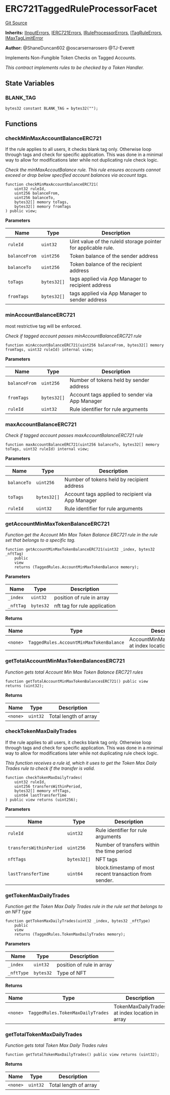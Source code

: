 # ERC721TaggedRuleProcessorFacet
[Git Source](https://github.com/thrackle-io/aquifi-rules-v1/blob/268b521956cf89a918ed12522e8182d2df0cd3b2/src/protocol/economic/ruleProcessor/ERC721TaggedRuleProcessorFacet.sol)

**Inherits:**
[IInputErrors](/src/common/IErrors.sol/interface.IInputErrors.md), [IERC721Errors](/src/common/IErrors.sol/interface.IERC721Errors.md), [IRuleProcessorErrors](/src/common/IErrors.sol/interface.IRuleProcessorErrors.md), [ITagRuleErrors](/src/common/IErrors.sol/interface.ITagRuleErrors.md), [IMaxTagLimitError](/src/common/IErrors.sol/interface.IMaxTagLimitError.md)

**Author:**
@ShaneDuncan602 @oscarsernarosero @TJ-Everett

Implements Non-Fungible Token Checks on Tagged Accounts.

*This contract implements rules to be checked by a Token Handler.*


## State Variables
### BLANK_TAG

```solidity
bytes32 constant BLANK_TAG = bytes32("");
```


## Functions
### checkMinMaxAccountBalanceERC721

If the rule applies to all users, it checks blank tag only. Otherwise loop through
tags and check for specific application. This was done in a minimal way to allow for
modifications later while not duplicating rule check logic.

*Check the minMaxAccoutBalance rule. This rule ensures accounts cannot exceed or drop below specified account balances via account tags.*


```solidity
function checkMinMaxAccountBalanceERC721(
    uint32 ruleId,
    uint256 balanceFrom,
    uint256 balanceTo,
    bytes32[] memory toTags,
    bytes32[] memory fromTags
) public view;
```
**Parameters**

|Name|Type|Description|
|----|----|-----------|
|`ruleId`|`uint32`|Uint value of the ruleId storage pointer for applicable rule.|
|`balanceFrom`|`uint256`|Token balance of the sender address|
|`balanceTo`|`uint256`|Token balance of the recipient address|
|`toTags`|`bytes32[]`|tags applied via App Manager to recipient address|
|`fromTags`|`bytes32[]`|tags applied via App Manager to sender address|


### minAccountBalanceERC721

most restrictive tag will be enforced.

*Check if tagged account passes minAccountBalanceERC721 rule*


```solidity
function minAccountBalanceERC721(uint256 balanceFrom, bytes32[] memory fromTags, uint32 ruleId) internal view;
```
**Parameters**

|Name|Type|Description|
|----|----|-----------|
|`balanceFrom`|`uint256`|Number of tokens held by sender address|
|`fromTags`|`bytes32[]`|Account tags applied to sender via App Manager|
|`ruleId`|`uint32`|Rule identifier for rule arguments|


### maxAccountBalanceERC721

*Check if tagged account passes maxAccountBalanceERC721 rule*


```solidity
function maxAccountBalanceERC721(uint256 balanceTo, bytes32[] memory toTags, uint32 ruleId) internal view;
```
**Parameters**

|Name|Type|Description|
|----|----|-----------|
|`balanceTo`|`uint256`|Number of tokens held by recipient address|
|`toTags`|`bytes32[]`|Account tags applied to recipient via App Manager|
|`ruleId`|`uint32`|Rule identifier for rule arguments|


### getAccountMinMaxTokenBalanceERC721

*Function get the Account Min Max Token Balance ERC721 rule in the rule set that belongs to a specific tag.*


```solidity
function getAccountMinMaxTokenBalanceERC721(uint32 _index, bytes32 _nftTag)
    public
    view
    returns (TaggedRules.AccountMinMaxTokenBalance memory);
```
**Parameters**

|Name|Type|Description|
|----|----|-----------|
|`_index`|`uint32`|position of rule in array|
|`_nftTag`|`bytes32`|nft tag for rule application|

**Returns**

|Name|Type|Description|
|----|----|-----------|
|`<none>`|`TaggedRules.AccountMinMaxTokenBalance`|AccountMinMaxTokenBalance at index location in array|


### getTotalAccountMinMaxTokenBalancesERC721

*Function gets total Account Min Max Token Balance ERC721 rules*


```solidity
function getTotalAccountMinMaxTokenBalancesERC721() public view returns (uint32);
```
**Returns**

|Name|Type|Description|
|----|----|-----------|
|`<none>`|`uint32`|Total length of array|


### checkTokenMaxDailyTrades

If the rule applies to all users, it checks blank tag only. Otherwise loop through
tags and check for specific application. This was done in a minimal way to allow for
modifications later while not duplicating rule check logic.

*This function receives a rule id, which it uses to get the Token Max Daily Trades rule to check if the transfer is valid.*


```solidity
function checkTokenMaxDailyTrades(
    uint32 ruleId,
    uint256 transfersWithinPeriod,
    bytes32[] memory nftTags,
    uint64 lastTransferTime
) public view returns (uint256);
```
**Parameters**

|Name|Type|Description|
|----|----|-----------|
|`ruleId`|`uint32`|Rule identifier for rule arguments|
|`transfersWithinPeriod`|`uint256`|Number of transfers within the time period|
|`nftTags`|`bytes32[]`|NFT tags|
|`lastTransferTime`|`uint64`|block.timestamp of most recent transaction from sender.|


### getTokenMaxDailyTrades

*Function get the Token Max Daily Trades rule in the rule set that belongs to an NFT type*


```solidity
function getTokenMaxDailyTrades(uint32 _index, bytes32 _nftType)
    public
    view
    returns (TaggedRules.TokenMaxDailyTrades memory);
```
**Parameters**

|Name|Type|Description|
|----|----|-----------|
|`_index`|`uint32`|position of rule in array|
|`_nftType`|`bytes32`|Type of NFT|

**Returns**

|Name|Type|Description|
|----|----|-----------|
|`<none>`|`TaggedRules.TokenMaxDailyTrades`|TokenMaxDailyTrades at index location in array|


### getTotalTokenMaxDailyTrades

*Function gets total Token Max Daily Trades rules*


```solidity
function getTotalTokenMaxDailyTrades() public view returns (uint32);
```
**Returns**

|Name|Type|Description|
|----|----|-----------|
|`<none>`|`uint32`|Total length of array|


